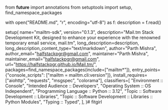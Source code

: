 from __future__ import annotations
from setuptools import setup, find_namespace_packages

with open("README.md", "r", encoding="utf-8") as f:
    description = f.read()


setup(
    name="mailtm-sdk",
    version="0.1.3",
    description="Mail.tm Stack Development Kit, designed to enhance your experience with the renowned temporary email service, mail.tm",
    long_description=description,
    long_description_content_type="text/markdown",
    author="Parth Mishra",
    author_email="halfstackpgr@gmail.com",
    maintainer="Parth Mishra",
    maintainer_email="halfstackpgr@gmail.com",
    url="https://halfstackpgr.github.io/Mail.tm/",
    packages=find_namespace_packages(include=["mailtm*"]),
    entry_points={"console_scripts": ["mailtm = mailtm.cli:version"]},
    install_requires=["aiohttp", "requests", "msgspec", "colorama"],
    classifiers=[
        "Environment :: Console",
        "Intended Audience :: Developers",
        "Operating System :: OS Independent",
        "Programming Language :: Python :: 3.12",
        "Topic :: Software Development :: Libraries",
        "Topic :: Software Development :: Libraries :: Python Modules",
        "Typing :: Typed",
    ],
)#   f i t g i r l  
 
